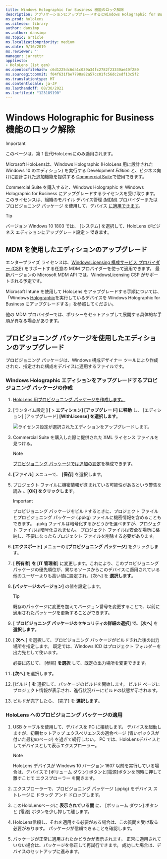```yaml
---
title: Windows Holographic for Business 機能のロック解除
description: アプリケーションにアップグレードするとWindows Holographic for Business、HoloLensビジネス向けに設計された追加の機能が提供されます。
ms.prod: hololens
ms.sitesec: library
author: dansimp
ms.author: dansimp
ms.topic: article
ms.localizationpriority: medium
ms.date: 9/16/2019
ms.reviewer: ''
manager: jarrettr
appliesto:
- HoloLens (1st gen)
ms.openlocfilehash: c6d1225dc6da1c039a34fc2782f23330ae40f280
ms.sourcegitcommit: f04f631fbe7798a82a57cc01fc56dc2edf13c5f2
ms.translationtype: MT
ms.contentlocale: ja-JP
ms.lasthandoff: 08/30/2021
ms.locfileid: "123189190"
---
```

# <a name="unlock-windows-holographic-for-business-features"></a>Windows Holographic for Business 機能のロック解除

> [!IMPORTANT]
> このページは、第 1 世代HoloLensにのみ適用されます。

Microsoft HoloLensは、Windows Holographic (HoloLens 用に設計された Windows 10 のエディション) を実行する Development *Edition* と、ビジネス向けに設計された追加機能を提供する [Commercial Suite](hololens-commercial-features.md)で使用できます。

Commercial Suite を購入すると、Windows Holographic を Windows Holographic for Business にアップグレードするライセンスを受け取ります。 このライセンスは、組織のモバイル デバイス管理 [(MDM)](#edition-upgrade-by-using-mdm) プロバイダーまたはプロビジョニング パッケージ を使用して、デバイス [に適用できます](#edition-upgrade-by-using-a-provisioning-package)。

> [!TIP]
> バージョン Windows 10 1803 では、 [システム] を選択して、HoloLens がビジネス エディションにアップグレード設定  >  **できます**。

## <a name="edition-upgrade-by-using-mdm"></a>MDM を使用したエディションのアップグレード

エンタープライズ ライセンスは、[WindowsLicensing 構成サービス プロバイダー (CSP)](https://msdn.microsoft.com/library/windows/hardware/dn904983.aspx) をサポートする任意の MDM プロバイダーを使って適用できます。 最新バージョンの Microsoft MDM API では、WindowsLicensing CSP がサポートされる予定です。

Microsoft Intune を使用して HoloLens をアップグレードする手順については、「Windows [Holographic](/intune/holographic-upgrade)を実行しているデバイスを Windows Holographic for Business にアップグレードする」を参照してください。

 他の MDM プロバイダーでは、ポリシーをセットアップして展開する具体的な手順が異なる場合があります。

## <a name="edition-upgrade-by-using-a-provisioning-package"></a>プロビジョニング パッケージを使用したエディションのアップグレード

プロビジョニング パッケージは、Windows 構成デザイナー ツールにより作成された、指定された構成をデバイスに適用するファイルです。

### <a name="create-a-provisioning-package-that-upgrades-the-windows-holographic-edition"></a>Windows Holographic エディションをアップグレードするプロビジョニング パッケージの作成

1. [HoloLens 用プロビジョニング パッケージを作成します。](hololens-provisioning.md)
1. [ランタイム設定 **] [**  >  **エディション] [アップグレード] に移動** し、 [エディション] [アップグレード] **[WithLicense] を選択します**。

    ![ライセンス設定が選択されたエディションをアップグレードします。](images/icd1.png)

1. Commercial Suite を購入した際に提供された XML ライセンス ファイルを見つける。

    > [!NOTE]
    > [プロビジョニング パッケージでは追加の設定](hololens-provisioning.md)を構成できます。

1. **[ファイル]** メニューで、 **[保存]** を選択します。 

1. プロジェクト ファイルに機密情報が含まれている可能性があるという警告を読み **、[OK] をクリックします**。

    > [!IMPORTANT]
    > プロビジョニング パッケージをビルドするときに、プロジェクト ファイルとプロビジョニング パッケージ (.ppkg) ファイルに機密情報を含めることもできます。 .ppkg ファイルは暗号化するかどうかを選べますが、プロジェクト ファイルは暗号化されません。 プロジェクト ファイルは安全な場所に格納し、不要になったらプロジェクト ファイルを削除する必要があります。

1. **[エクスポート]** メニューの **[プロビジョニング パッケージ]** をクリックします。

1. [ **所有者]** **を [IT 管理者**] に変更します。これにより、このプロビジョニング パッケージの優先順位が、異なるソースからこのデバイスに適用されている他のユーザーよりも高い値に設定され、[次へ] を **選択します**。

1. **[パッケージのバージョン]** の値を設定します。

    > [!TIP]
    > 既存のパッケージに変更を加えてバージョン番号を変更することで、以前に適用されたパッケージを更新することができます。

1. [ **プロビジョニング パッケージのセキュリティの詳細の選択] で、[次へ**] を **選択します**。

1. [ **次へ** ] を選択して、プロビジョニング パッケージがビルドされた後の出力場所を指定します。 既定では、Windows ICD はプロジェクト フォルダーを出力先として使います。

    必要に応じて、 [参照] **を選択** して、既定の出力場所を変更できます。

1. **[次へ]** を選択します。

1. [ビルド **] を** 選択して、パッケージのビルドを開始します。 ビルド ページにプロジェクト情報が表示され、進行状況バーにビルドの状態が示されます。

1. ビルドが完了したら、 [完了] を **選択します**。

### <a name="apply-the-provisioning-package-to-hololens"></a>HoloLens へのプロビジョニング パッケージの適用

1. USB ケーブルを使用して、デバイスを PC に接続します。 デバイスを起動しますが、初期セットアップ エクスペリエンスの適合ページ (青いボックスが付いた最初のページ) を過ぎて続行しない。 PC では、HoloLensデバイスとしてデバイスとして表示エクスプローラー。

    > [!NOTE]
    > HoloLens デバイスが Windows 10 バージョン 1607 以前を実行している場合は、デバイスで [ボリューム ダウン] ボタンと[電源]ボタンを同時に押して離すことで エクスプローラー を開きます。

1. エクスプローラーで、プロビジョニング パッケージ (.ppkg) をデバイス ストレージに ドラッグ アンド ドロップします。

1. このHoloLensページに **表示されている間** に、 [ボリューム ダウン] ボタンと [電源] ボタンを少し押して離します。

1. HoloLens信頼し、それを適用する必要がある場合は、この質問を受け取る必要があります。 パッケージが信頼できることを確認します。

1. パッケージが正常に適用されたかどうかが表示されます。 正常に適用されていない場合は、パッケージを修正して再試行できます。 成功した場合は、デバイスのセットアップに進みます。

